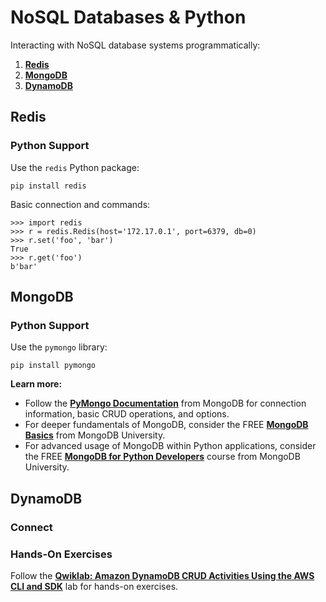 # NoSQL Databases & Python

Interacting with NoSQL database systems programmatically:

1. [**Redis**](#redis)
2. [**MongoDB**](#mongodb)
3. [**DynamoDB**](#dynamodb)

## Redis

### Python Support

Use the `redis` Python package:
```
pip install redis
```

Basic connection and commands:
```
>>> import redis
>>> r = redis.Redis(host='172.17.0.1', port=6379, db=0)
>>> r.set('foo', 'bar')
True
>>> r.get('foo')
b'bar'
```

## MongoDB

### Python Support

Use the `pymongo` library:
```
pip install pymongo
```

**Learn more:**
- Follow the [**PyMongo Documentation**](https://docs.mongodb.com/drivers/pymongo/) from MongoDB for connection information, basic CRUD operations, and options.
- For deeper fundamentals of MongoDB, consider the FREE [**MongoDB Basics**](https://university.mongodb.com/courses/M001/about) from MongoDB University.
- For advanced usage of MongoDB within Python applications, consider the FREE [**MongoDB for Python Developers**](https://university.mongodb.com/courses/M220P/about) course from MongoDB University.

## DynamoDB

### Connect

### Hands-On Exercises

Follow the [**Qwiklab: Amazon DynamoDB CRUD Activities Using the AWS CLI and SDK**](https://www.qwiklabs.com/focuses/15604?catalog_rank=%7B%22rank%22%3A5%2C%22num_filters%22%3A0%2C%22has_search%22%3Atrue%7D&parent=catalog&search_id=8646367) lab for hands-on exercises.
